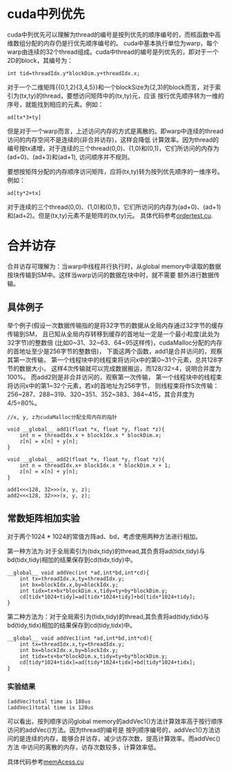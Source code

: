 # cuda中列优先
cuda中列优先可以理解为thread的编号是按列优先的顺序编号的，而核函数中高维数组分配的内存仍是行优先顺序编号的。
cuda中基本执行单位为warp，每个warp由连续的32个thread组成。cuda中thread的编号是列优先的，即对于一个2D的block，其编号为：
```
int tid=threadIdx.y*blockDim.y+threadIdx.x;
```
对于一个二维矩阵{{0,1,2}{3,4,5}}和一个blockSize为(2,3)的block而言，对于索引为(tx,ty)的thread，要想访问矩阵中的(tx,ty)元，应该
按行优先顺序转为一维的序号，就能找到相应的元素。例如：
```
ad[tx*3+ty]
```
但是对于一个warp而言，上述访问内存的方式是离散的。即warp中连续的thread访问的内存空间不是连续的(非合并访存)，这样会降低
计算效率。因为thread的编号按tx递增，对于连续的三个thread(0,0)、(1,0)和(0,1)，它们所访问的内存为(ad+0)、(ad+3)和(ad+1),
访问顺序并不规则。

要想按矩阵分配的内存顺序访问矩阵，应将(tx,ty)转为按列优先顺序的一维序号。例如：
```
ad[ty*2+tx]
```
对于连续的三个thread(0,0)、(1,0)和(0,1)，它们所访问的内存为(ad+0)、(ad+1)和(ad+2)。但是(tx,ty)元素不是矩阵的(tx,ty)元。
具体代码参考[ordertest.cu](ordertest.cu).
# 合并访存
合并访存可理解为：当warp中线程并行执行时，从global memory中读取的数据按块传输到SM中。这样当warp访问的数据在块中时，就不需要
额外进行数据传输。
## 具体例子
举个例子(假设一次数据传输指的是将32字节的数据从全局内存通过32字节的缓存传输到SM，
且已知从全局内存转移到缓存的首地址一定是一个最小粒度(此处为32字节)的整数倍
(比如0~31、32~63、64~95这样传)，cudaMalloc分配的内存的首地址至少是256字节的整数倍)，
下面这两个函数，add1是合并访问的，观察其第一次传输，
第一个线程块中的线程束将访问x中的第0~31个元素，总共128字节的数据大小，
这样4次传输就可以完成数据搬运，而128/32=4，说明合并度为100%。
而add2则是非合并访问的，观察第一次传输，
第一个线程块中的线程束将访问x中的第1~32个元素，若x的首地址为256字节，
则线程束将作5次传输：256~287、288~319、320~351、352~383、384~415，其合并度为4/5=80%。
```
//x, y, z为cudaMalloc分配全局内存的指针

void __global__ add1(float *x, float *y, float *z){
    int n = threadIdx.x + blockIdx.x * blockDim.x;
    z[n] = x[n] + y[n];
}

void __global__ add2(float *x, float *y, float *z){
    int n = threadIdx.x+ blockIdx.x * blockDim.x + 1;
    z[n] = x[n] + y[n];
}

add1<<<128, 32>>>(x, y, z);
add2<<<128, 32>>>(x, y, z);
```
## 常数矩阵相加实验
对于两个1024 * 1024的常值方阵ad、bd，考虑使用两种方法进行相加。

第一种方法为:对于全局索引为(tidx,tidy)的thread,其负责将ad(tidx,tidy)与bd(tidx,tidy)相加的结果保存到cd(tidx,tidy)中。
```
__global__ void addVec(int *ad,int*bd,int*cd){
    int tx=threadIdx.x,ty=threadIdx.y;
    int bx=blockIdx.x,by=blockIdx.y;
    int tidx=tx+bx*blockDim.x,tidy=ty+by*blockDim.y;
    cd[tidx*1024+tidy]=ad[tidx*1024+tidy]+bd[tidx*1024+tidy];
}
```
第二种方法为：对于全局索引为(tidx,tidy)的thread,其负责将ad(tidy,tidx)与bd(tidy,tidx)相加的结果保存到cd(tidy,tidx)中。
```
__global__ void addVec1(int *ad,int*bd,int*cd){
    int tx=threadIdx.x,ty=threadIdx.y;
    int bx=blockIdx.x,by=blockIdx.y;
    int tidx=tx+bx*blockDim.x,tidy=ty+by*blockDim.y;
    cd[tidy*1024+tidx]=ad[tidy*1024+tidx]+bd[tidy*1024+tidx];
}
```
### 实验结果
```
(addVec)total time is 188us
(addVec1)total time is 120us
```
可以看出，按列顺序访问global memory的addVec1()方法计算效率高于按行顺序访问的addVec()方法。因为thread的编号是
按列顺序编号的，addVec1()方法访问的是连续的内存，能够合并访存，减少访存次数，提高计算效率。而addVec()方法
中访问的离散的内存，访存次数较多，计算效率低。

具体代码参考[memAcess.cu](memAcess.cu)

